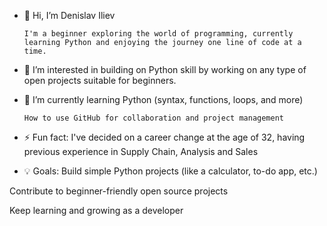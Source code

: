 - 👋 Hi, I’m Denislav Iliev

      I'm a beginner exploring the world of programming, currently learning Python and enjoying the journey one line of code at a time.
  
- 👀 I’m interested in building on Python skill by working on any type of open projects suitable for beginners.
  
- 🌱 I’m currently learning Python (syntax, functions, loops, and more)

      How to use GitHub for collaboration and project management
  
- ⚡ Fun fact: I've decided on a career change at the age of 32, having previous experience in Supply Chain, Analysis and Sales

- 💡 Goals:
Build simple Python projects (like a calculator, to-do app, etc.)

Contribute to beginner-friendly open source projects

Keep learning and growing as a developer

<!---
Denislav-Py/Denislav-Py is a ✨ special ✨ repository because its `README.md` (this file) appears on your GitHub profile.
You can click the Preview link to take a look at your changes.
--->
